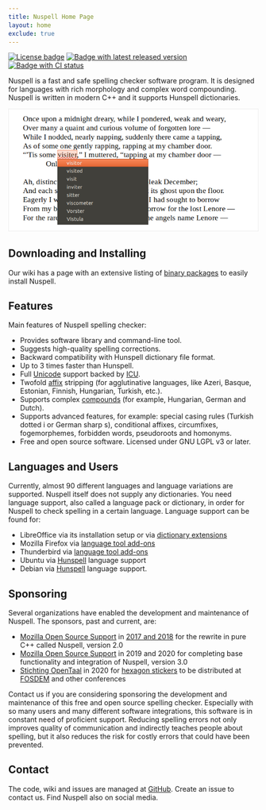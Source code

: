 ```yaml
---
title: Nuspell Home Page
layout: home
exclude: true
---
```


[![License badge](https://img.shields.io/github/license/nuspell/nuspell.svg?color=blue)](https://github.com/nuspell/nuspell/blob/master/COPYING)
[![Badge with latest released version](https://img.shields.io/github/release/nuspell/nuspell.svg)](https://github.com/nuspell/nuspell/releases)
[![Badge with CI status](https://travis-ci.org/nuspell/nuspell.svg?branch=master)](https://travis-ci.org/nuspell/nuspell)

Nuspell is a fast and safe spelling checker software program. It is designed
for languages with rich morphology and complex word compounding.
Nuspell is written in modern C++ and it supports Hunspell dictionaries.

![Screenshot](/assets/images/cover-edged.png)

## Downloading and Installing

Our wiki has a page with an extensive listing of
[binary packages](https://github.com/nuspell/nuspell/wiki/Nuspell-packaged-binaries)
to easily install Nuspell.

## Features

Main features of Nuspell spelling checker:

  - Provides software library and command-line tool.
  - Suggests high-quality spelling corrections.
  - Backward compatibility with Hunspell dictionary file format.
  - Up to 3 times faster than Hunspell.
  - Full [Unicode] support backed by [ICU].
  - Twofold [affix][affix-wikipedia] stripping (for agglutinative
    languages, like Azeri, Basque, Estonian, Finnish, Hungarian,
    Turkish, etc.).
  - Supports complex [compounds][compound-wikipedia] (for example,
    Hungarian, German and Dutch).
  - Supports advanced features, for example: special casing rules
    (Turkish dotted i or German sharp s), conditional affixes,
    circumfixes, fogemorphemes, forbidden words, pseudoroots and
    homonyms.
  - Free and open source software. Licensed under GNU LGPL v3 or later.

[Unicode]: https://en.wikipedia.org/wiki/Unicode
[ICU]: http://site.icu-project.org/
[affix-wikipedia]: https://en.wikipedia.org/wiki/Affix
[compound-wikipedia]: https://en.wikipedia.org/wiki/Compound_%28linguistics%29

## Languages and Users

Currently, almost 90 different languages and language variations are
supported. Nuspell itself does not supply any dictionaries. You need
language support, also called a language pack or dictionary, in order
for Nuspell to check spelling in a certain language. Language support
can be found for:

  - LibreOffice via its installation setup or via
    [dictionary extensions](https://extensions.libreoffice.org/?Tags%5B%5D=50)
  - Mozilla Firefox via
    [language tool add-ons](https://addons.mozilla.org/firefox/language-tools/)
  - Thunderbird via
    [language tool add-ons](https://addons.mozilla.org/thunderbird/language-tools/)
  - Ubuntu via
    [Hunspell](https://packages.ubuntu.com/focal/hunspell-dictionary)
    language support
  - Debian via
    [Hunspell](https://packages.debian.org/stable/virtual/hunspell-dictionary)
    language support.

## Sponsoring

Several organizations have enabled the development and maintenance of
Nuspell. The sponsors, past and current, are:

  - [Mozilla Open Source Support](https://www.mozilla.org/moss/) in
    [2017 and 2018](https://blog.mozilla.org/blog/2017/04/10/mozilla-awards-365000-to-open-source-projects-as-part-of-moss/)
    for the rewrite in pure C++ called Nuspell, version 2.0
  - [Mozilla Open Source Support](https://www.mozilla.org/moss/) in 2019
    and 2020 for completing base functionality and integration of
    Nuspell, version 3.0
  - [Stichting OpenTaal](https://www.opentaal.org/) in 2020 for [hexagon
    stickers](/assets/images/sticker-hexagon-trans-443x512.png) to be
    distributed at [FOSDEM](https://fosdem.org/2020/stands/) and other
    conferences

Contact us if you are considering sponsoring the development and
maintenance of this free and open source spelling checker. Especially
with so many users and many different software integrations, this
software is in constant need of proficient support. Reducing spelling
errors not only improves quality of communication and indirectly teaches
people about spelling, but it also reduces the risk for costly errors
that could have been prevented.

## Contact

The code, wiki and issues are managed at
[GitHub](https://github.com/nuspell/nuspell). Create an issue to contact us.
Find Nuspell also on social media.

